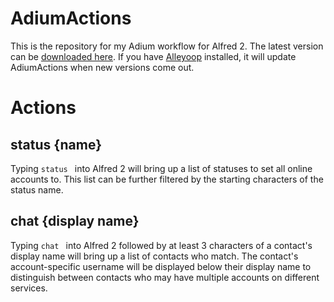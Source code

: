 # AdiumActions

This is the repository for my Adium workflow for Alfred 2. The latest version can be
[downloaded here](http://adiumactions.reigndropsfall.net/AdiumActions-0.91.alfredworkflow). If you have
[Alleyoop](http://www.alfredforum.com/topic/1582-alleyoop-update-alfred-workflows/) installed, it will update
AdiumActions when new versions come out.

# Actions

## status {name}

Typing `status ` into Alfred 2 will bring up a list of statuses to set all online accounts to. This list can be
further filtered by the starting characters of the status name.

## chat {display name}

Typing `chat ` into Alfred 2 followed by at least 3 characters of a contact's display name will bring up a list
of contacts who match. The contact's account-specific username will be displayed below their display name to
distinguish between contacts who may have multiple accounts on different services.
